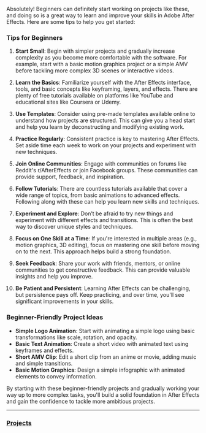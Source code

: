 


Absolutely! Beginners can definitely start working on projects like these, and doing so is a great way to learn and improve your skills in Adobe After Effects. Here are some tips to help you get started:

### Tips for Beginners

1. **Start Small**: Begin with simpler projects and gradually increase complexity as you become more comfortable with the software. For example, start with a basic motion graphics project or a simple AMV before tackling more complex 3D scenes or interactive videos.

2. **Learn the Basics**: Familiarize yourself with the After Effects interface, tools, and basic concepts like keyframing, layers, and effects. There are plenty of free tutorials available on platforms like YouTube and educational sites like Coursera or Udemy.

3. **Use Templates**: Consider using pre-made templates available online to understand how projects are structured. This can give you a head start and help you learn by deconstructing and modifying existing work.

4. **Practice Regularly**: Consistent practice is key to mastering After Effects. Set aside time each week to work on your projects and experiment with new techniques.

5. **Join Online Communities**: Engage with communities on forums like Reddit's r/AfterEffects or join Facebook groups. These communities can provide support, feedback, and inspiration.

6. **Follow Tutorials**: There are countless tutorials available that cover a wide range of topics, from basic animations to advanced effects. Following along with these can help you learn new skills and techniques.

7. **Experiment and Explore**: Don’t be afraid to try new things and experiment with different effects and transitions. This is often the best way to discover unique styles and techniques.

8. **Focus on One Skill at a Time**: If you're interested in multiple areas (e.g., motion graphics, 3D editing), focus on mastering one skill before moving on to the next. This approach helps build a strong foundation.

9. **Seek Feedback**: Share your work with friends, mentors, or online communities to get constructive feedback. This can provide valuable insights and help you improve.

10. **Be Patient and Persistent**: Learning After Effects can be challenging, but persistence pays off. Keep practicing, and over time, you'll see significant improvements in your skills.

### Beginner-Friendly Project Ideas

- **Simple Logo Animation**: Start with animating a simple logo using basic transformations like scale, rotation, and opacity.
- **Basic Text Animation**: Create a short video with animated text using keyframes and effects.
- **Short AMV Clip**: Edit a short clip from an anime or movie, adding music and simple transitions.
- **Basic Motion Graphics**: Design a simple infographic with animated elements to convey information.

By starting with these beginner-friendly projects and gradually working your way up to more complex tasks, you'll build a solid foundation in After Effects and gain the confidence to tackle more ambitious projects.

---

### [Projects](obsidian://open?vault=Notes&file=PARA%2FProjects%2FAfter%20effects)